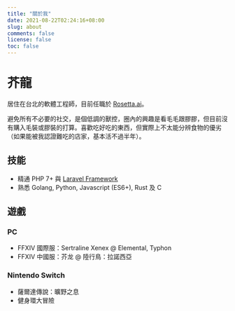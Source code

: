 ```yaml
---
title: "關於我"
date: 2021-08-22T02:24:16+08:00
slug: about
comments: false
license: false
toc: false
---
```


# 芥龍

居住在台北的軟體工程師，目前任職於 [Rosetta.ai](https://rosetta.ai)。

避免所有不必要的社交，是個低調的獸控，圈內的興趣是看毛毛跟膠膠，但目前沒有購入毛裝或膠裝的打算。喜歡吃好吃的東西，但實際上不太能分辨食物的優劣（如果能被我認證難吃的店家，基本活不過半年）。

## 技能

- 精通 PHP 7+ 與 [Laravel Framework](https://laravel.com)
- 熟悉 Golang, Python, Javascript (ES6+), Rust 及 C

## 遊戲

### PC

- FFXIV 國際服：Sertraline Xenex @ Elemental, Typhon
- FFXIV 中國服：芥龙 @ 陸行鳥：拉諾西亞

### Nintendo Switch

- 薩爾達傳說：曠野之息
- 健身環大冒險
